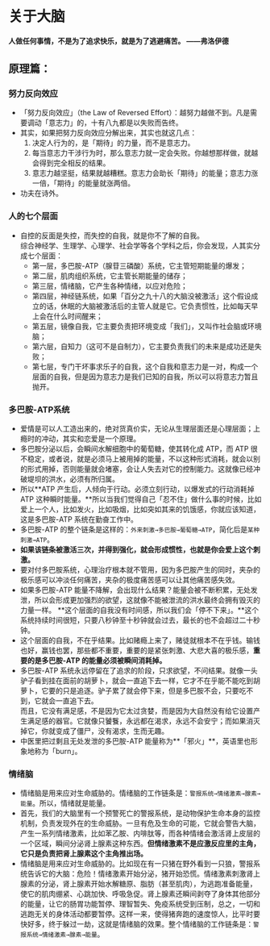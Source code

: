 # 关于大脑

#### 人做任何事情，不是为了追求快乐，就是为了逃避痛苦。  ——弗洛伊德

## 原理篇：

### 努力反向效应
* 「努力反向效应」（the Law of Reversed Effort）：越努力越做不到。凡是需要调动「意志力」的，十有八九都是以失败而告终。
* 其实，如果把努力反向效应分解出来，其实也就这几点：
    1. 决定人行为的，是「期待」的力量，而不是意志力。
    2. 每当意志力干涉行为时，那么意志力就一定会失败。你越想那样做，就越会得到完全相反的结果。
    3. 意志力越坚挺，结果就越糟糕。意志力会助长「期待」的能量；意志力涨一倍，「期待」的能量就涨两倍。
* 功夫在诗外。

### 人的七个层面
* 自控的反面是失控，而失控的自我，就是你不了解的自我。  
综合神经学、生理学、心理学、社会学等各个学科之后，你会发现，人其实分成七个层面：
    - 第一层，多巴胺-ATP（腺苷三磷酸）系统，它主管短期能量的爆发；
    - 第二层，肌肉组织系统，它主管长期能量的储存；
    - 第三层，情绪脑，它产生各种情绪，以应对危险；
    - 第四层，神经链系统，如果「百分之九十八的大脑没被激活」这个假设成立的话，休眠的大脑被激活后的主管人就是它。它负责惯性，比如每天早上会在什么时间醒来；
    - 第五层，镜像自我，它主要负责把环境变成「我们」，又叫作社会脑或环境脑；
    - 第六层，自知力（这可不是自制力），它主要负责我们的未来是成功还是失败；
    - 第七层，专门干坏事求乐子的自我，这个自我和意志力是一对，构成一个层面的自我，但是因为意志力是我们已知的自我，所以可以将意志力暂且抛开。

### 多巴胺-ATP系统
- 爱情是可以人工造出来的，绝对货真价实，无论从生理层面还是心理层面；上瘾时的冲动，其实和恋爱是一个原理。
- 多巴胺分泌以后，会瞬间水解细胞中的葡萄糖，使其转化成 ATP，而 ATP 很不稳定，或者说，就是必须马上被用掉的能量，不以这种形式消耗，就会以别的形式用掉，否则能量就会堵塞，会让人失去对它的控制能力。这就像已经冲破堤坝的洪水，必须有所归属。     
- 所以**ATP 产生后，人倾向于行动。必须立刻行动，以爆发式的行动消耗掉 ATP 这种瞬时能量。**所以当我们觉得自己「忍不住」做什么事的时候，比如爱上一个人，比如发火，比如吸烟，比如突如其来的饥饿感，你就应该知道，这是多巴胺-ATP 系统在勤奋工作中。
- 多巴胺-ATP 的整个链条是这样的：`外来刺激→多巴胺→葡萄糖→ATP`，简化后是`某种刺激→ATP`。
- **如果该链条被激活三次，并得到强化，就会形成惯性，也就是你会爱上这个刺激。**
- 要对付多巴胺系统，心理治疗根本就不管用，因为多巴胺产生的同时，夹杂的极乐感可以冲淡任何痛苦，夹杂的极度痛苦感可以让其他痛苦感失效。
- 如果多巴胺-ATP 能量不降解，会出现什么结果？能量会被不断积累，无处发泄，所以会形成更加强烈的欲望，这就像不能被泄流的洪水最终会拥有毁灭的力量一样。 
**这个层面的自我没有时间感，所以我们会「停不下来」。**这个系统持续时间很短，只要八秒钟至十秒钟就会过去，最长的也不会超过二十秒钟。 
- 这个层面的自我，不在乎结果。比如赌瘾上来了，赌徒就根本不在乎钱。输钱也好，赢钱也罢，那些都不重要，重要的是紧张刺激、大悲大喜的极乐感，**重要的是多巴胺-ATP 的能量必须被瞬间消耗掉。**
- 多巴胺-ATP 系统永远停留在了追求的阶段，只求欲望，不问结果。就像一头驴子看到挂在面前的胡萝卜，就会一直追下去一样，它才不在乎能不能吃到胡萝卜，它要的只是追逐。驴子累了就会停下来，但是多巴胺不会，只要吃不到，它就会一直追下去。   
而且，它没有满足感，不是因为它太过贪婪，而是因为大自然没有给它设置产生满足感的器官。它就像只饕餮，永远都在渴求，永远不会安宁；而如果消灭掉它，你就变成了僵尸，没有渴求，生而无趣。
- 中医里把过剩且无处发泄的多巴胺-ATP 能量称为**「邪火」**，英语里也形象地称为「burn」。


### 情绪脑
- 情绪脑是用来应对生命威胁的。情绪脑的工作链条是：`警报系统→情绪激素→腺素→能量`。所以，情绪就是能量。
- 首先，我们的大脑里有一个预警死亡的警报系统，是动物保护生命本身的监控机制，负责发现外在的生命威胁。一旦有危及生命的可能，它就会警告大脑，产生一系列情绪激素，比如苯乙胺、内啡肽等，而各种情绪会激活肾上皮层的一个区域，瞬间分泌肾上腺素这种东西。**但情绪激素不是应激反应里的主角，它只是负责把肾上腺素这个主角推出场。**
- 情绪脑是用来应对生命威胁的。比如现在有一只猪在野外看到一只狼，警报系统告诉它的大脑：危险！情绪激素开始分泌，猪开始恐慌。情绪激素刺激肾上腺素的分泌，肾上腺素开始水解糖原、脂肪（甚至肌肉），为逃跑准备能量，使它的肌肉绷紧、心跳加快、呼吸急促。肾上腺素还瞬间剥夺了身体其他部分的能量，让它的肠胃功能暂停、理智暂失、免疫系统受到压制，总之，一切和逃跑无关的身体活动都要暂停。这样一来，使得猪奔跑的速度惊人，比平时要快好多，终于躲过一劫，这就是情绪脑的效果。整个情绪脑的工作链条是：`警报系统→情绪激素→腺素→能量`。



